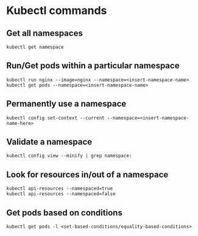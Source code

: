 # Kubectl commands
   ## Get all namespaces
    kubectl get namespace 
    
   ## Run/Get pods within a particular namespace
    kubectl run nginx --image=nginx --namespace=<insert-namespace-name>
    kubectl get pods --namespace=<insert-namespace-name>
    
   ## Permanently use a namespace
    kubectl config set-context --current --namespace=<insert-namespace-name-here>
    
   ## Validate a namespace
    kubectl config view --minify | grep namespace:
    
   ## Look for resources in/out of a namespace
    kubectl api-resources --namespaced=true
    kubectl api-resources --namespaced=false
    
   ## Get pods based on conditions
    kubectl get pods -l <set-based-conditions/equality-based-conditions>
    
   
   
    
   

